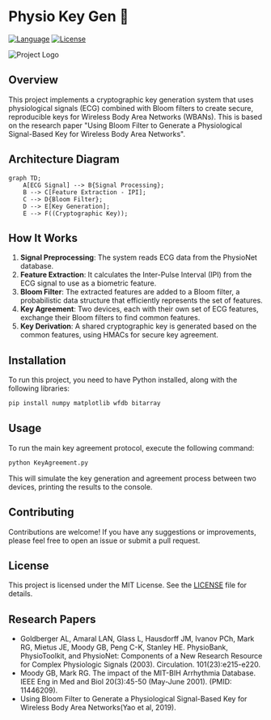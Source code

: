 # Physio Key Gen 🔐

[![Language](https://img.shields.io/badge/Language-Python-blue.svg)](https://www.python.org/)
[![License](https://img.shields.io/badge/License-MIT-green.svg)](https://opensource.org/licenses/MIT)

![Project Logo](PLACEHOLDER_URL)

## Overview

This project implements a cryptographic key generation system that uses physiological signals (ECG) combined with Bloom filters to create secure, reproducible keys for Wireless Body Area Networks (WBANs). This is based on the research paper "Using Bloom Filter to Generate a Physiological Signal-Based Key for Wireless Body Area Networks".

## Architecture Diagram

```mermaid
graph TD;
    A[ECG Signal] --> B{Signal Processing};
    B --> C[Feature Extraction - IPI];
    C --> D{Bloom Filter};
    D --> E[Key Generation];
    E --> F((Cryptographic Key));
```

## How It Works

1.  **Signal Preprocessing**: The system reads ECG data from the PhysioNet database.
2.  **Feature Extraction**: It calculates the Inter-Pulse Interval (IPI) from the ECG signal to use as a biometric feature.
3.  **Bloom Filter**: The extracted features are added to a Bloom filter, a probabilistic data structure that efficiently represents the set of features.
4.  **Key Agreement**: Two devices, each with their own set of ECG features, exchange their Bloom filters to find common features.
5.  **Key Derivation**: A shared cryptographic key is generated based on the common features, using HMACs for secure key agreement.

## Installation

To run this project, you need to have Python installed, along with the following libraries:

```bash
pip install numpy matplotlib wfdb bitarray
```

## Usage

To run the main key agreement protocol, execute the following command:

```bash
python KeyAgreement.py
```

This will simulate the key generation and agreement process between two devices, printing the results to the console.

## Contributing

Contributions are welcome! If you have any suggestions or improvements, please feel free to open an issue or submit a pull request.

## License

This project is licensed under the MIT License. See the [LICENSE](LICENSE) file for details.

## Research Papers

*   Goldberger AL, Amaral LAN, Glass L, Hausdorff JM, Ivanov PCh, Mark RG, Mietus JE, Moody GB, Peng C-K, Stanley HE. PhysioBank, PhysioToolkit, and PhysioNet: Components of a New Research Resource for Complex Physiologic Signals (2003). Circulation. 101(23):e215-e220.
*   Moody GB, Mark RG. The impact of the MIT-BIH Arrhythmia Database. IEEE Eng in Med and Biol 20(3):45-50 (May-June 2001). (PMID: 11446209).
*   Using Bloom Filter to Generate a Physiological Signal-Based Key for Wireless Body Area Networks(Yao et al, 2019).
